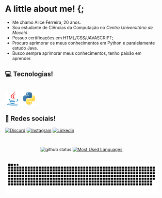 # A little about me! {;

- Me chamo Alice Ferreira, 20 anos.
- Sou estudante de Ciências da Computação no _Centro Universitário de Maceió_. 
- Possuo certificações em HTML/CSS/JAVASCRIPT; 
- Procuro aprimorar os meus conhecimentos em Python e paralelamente estudo Java.
- Busco sempre aprimorar meus conhecimentos, tenho paixão em aprender.

## 💻 Tecnologias! 
<!-- Imagens das tecnologias utilizadas -->
<div style="display: inline_block"><br>
  <!--<img align="center" alt="HTML" height="30" width="40" src="https://raw.githubusercontent.com/devicons/devicon/master/icons/html5/html5-original.svg">-->
  <!--<img align="center" alt="CSS" height="30" width="40" src="https://raw.githubusercontent.com/devicons/devicon/master/icons/css3/css3-original.svg">-->
  <!--<img align="center" alt="JavaScript" height="30" width="40" src="https://raw.githubusercontent.com/devicons/devicon/master/icons/javascript/javascript-original.svg">-->
  <img align="center" alt="Java" height="50" width="50" src="https://raw.githubusercontent.com/devicons/devicon/master/icons/java/java-original.svg">
  <img align="center" alt="Python" height="50" width="50" src="https://raw.githubusercontent.com/devicons/devicon/master/icons/python/python-original.svg">
</div>
  
## 🌷 Redes sociais! 
 <!-- Redes sociais -->
 [![Discord](https://img.shields.io/badge/Discord-7289DA?style=for-the-badge&logo=discord&logoColor=white)](https://discord.me/liices)
 [![Instagram](https://img.shields.io/badge/Instagram-E4405F?style=for-the-badge&logo=instagram&logoColor=white)](https://instagram.com/lliceferreira)
 [![Linkedin](https://img.shields.io/badge/-LinkedIn-%230077B5?style=for-the-badge&logo=linkedin&logoColor=white)](https://linkedin.com/in/lliceferreira/)

##

<!-- GitHub Status -->
<div style="text-align: center;" align="center">
  <br>
  <img src="https://github-readme-stats-git-masterrstaa-rickstaa.vercel.app/api?username=lliliss&hide_title=true&show_icons=true&include_all_commits=true&count_private=true&line_height=25&hide=issues&bg_color=000&title_color=FF00F6&text_color=FFF&border_radius=3&border_color=36123c&icon_color=FF00F6&theme=radical" alt="github status">

  <a href="https://github.com/lliliss/github-readme-stats">
    <img src="https://github-readme-stats-git-masterrstaa-rickstaa.vercel.app/api/top-langs/?username=lliliss&line_height=10&card_width=290&layout=compact&hide_title=false&count_private=true&langs_count=4&show_icons=true&title_color=FF00F6&hide=html,css&bg_color=000&text_color=8B8B8B&border_radius=3&border_color=561760&count_private=true" alt="Most Used Languages">
  </a>
</div>

##

<!-- Cobrinha comendo commits -->
<picture align="center">
  <source media="(prefers-color-scheme: dark)" srcset="https://raw.githubusercontent.com/lliliss/lliliss/output/github-contribution-grid-snake-dark.svg">
  <source media="(prefers-color-scheme: dark)" srcset="https://raw.githubusercontent.com/lliliss/lliliss/output/github-contribution-grid-snake-dark.svg">
  <img align="center" alt="github contribution grid snake animation" src="https://raw.githubusercontent.com/lliliss/lliliss/output/github-contribution-grid-snake.svg">
</picture>
